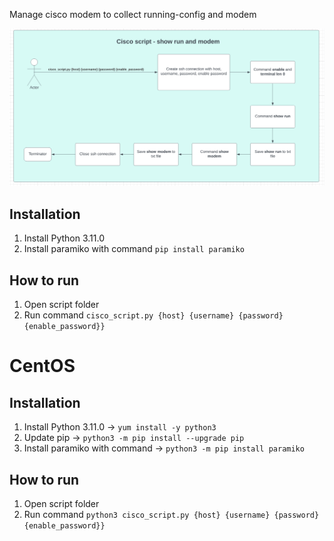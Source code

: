 Manage cisco modem to collect running-config and modem


![alt text](https://github.com/songponlekpetch/cisco-script/blob/main/flow_chart.png?raw=true)

## Installation
1. Install Python 3.11.0
2. Install paramiko with command ```pip install paramiko```

## How to run
1. Open script folder
2. Run command ```cisco_script.py {host} {username} {password} {enable_password}}```

# CentOS
## Installation
1. Install Python 3.11.0 -> ```yum install -y python3```
2. Update pip -> ```python3 -m pip install --upgrade pip```
3. Install paramiko with command -> ```python3 -m pip install paramiko```

## How to run
1. Open script folder
2. Run command ```python3 cisco_script.py {host} {username} {password} {enable_password}}```
